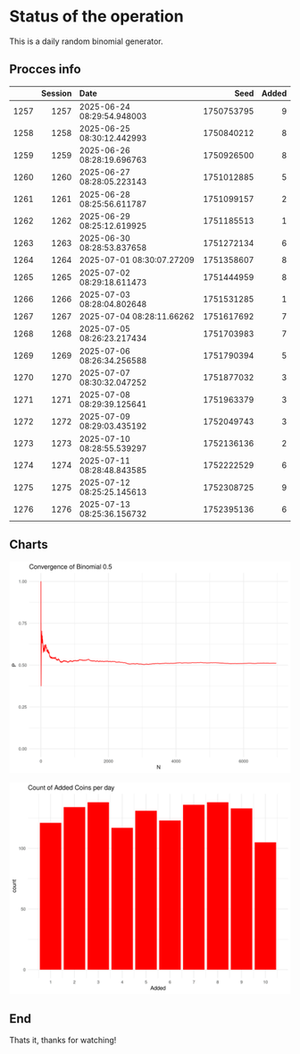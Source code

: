 # Status of the operation
  
  This is a daily random binomial generator.
  
## Procces info

|     | Session|Date                       |       Seed| Added|
|:----|-------:|:--------------------------|----------:|-----:|
|1257 |    1257|2025-06-24 08:29:54.948003 | 1750753795|     9|
|1258 |    1258|2025-06-25 08:30:12.442993 | 1750840212|     8|
|1259 |    1259|2025-06-26 08:28:19.696763 | 1750926500|     8|
|1260 |    1260|2025-06-27 08:28:05.223143 | 1751012885|     5|
|1261 |    1261|2025-06-28 08:25:56.611787 | 1751099157|     2|
|1262 |    1262|2025-06-29 08:25:12.619925 | 1751185513|     1|
|1263 |    1263|2025-06-30 08:28:53.837658 | 1751272134|     6|
|1264 |    1264|2025-07-01 08:30:07.27209  | 1751358607|     8|
|1265 |    1265|2025-07-02 08:29:18.611473 | 1751444959|     8|
|1266 |    1266|2025-07-03 08:28:04.802648 | 1751531285|     1|
|1267 |    1267|2025-07-04 08:28:11.66262  | 1751617692|     7|
|1268 |    1268|2025-07-05 08:26:23.217434 | 1751703983|     7|
|1269 |    1269|2025-07-06 08:26:34.256588 | 1751790394|     5|
|1270 |    1270|2025-07-07 08:30:32.047252 | 1751877032|     3|
|1271 |    1271|2025-07-08 08:29:39.125641 | 1751963379|     3|
|1272 |    1272|2025-07-09 08:29:03.435192 | 1752049743|     3|
|1273 |    1273|2025-07-10 08:28:55.539297 | 1752136136|     2|
|1274 |    1274|2025-07-11 08:28:48.843585 | 1752222529|     6|
|1275 |    1275|2025-07-12 08:25:25.145613 | 1752308725|     9|
|1276 |    1276|2025-07-13 08:25:36.156732 | 1752395136|     6|

## Charts 

![](charts/plot1.png)

![](charts/plot2.png)

## End

Thats it, thanks for watching!
